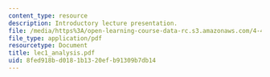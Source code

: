 ```yaml
---
content_type: resource
description: Introductory lecture presentation.
file: /media/https%3A/open-learning-course-data-rc.s3.amazonaws.com/4-448-analysis-of-historic-structures-fall-2004/8fed918bd0181b1320efb91309b7db14_lec1_analysis.pdf
file_type: application/pdf
resourcetype: Document
title: lec1_analysis.pdf
uid: 8fed918b-d018-1b13-20ef-b91309b7db14
---
```

